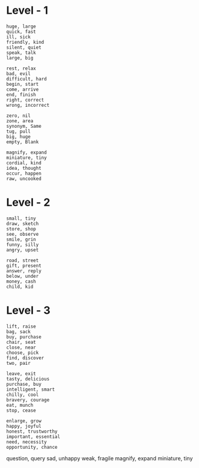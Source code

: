 # Level - 1

```
huge, large
quick, fast
ill, sick
friendly, kind
silent, quiet
speak, talk
large, big
```
  
```
rest, relax
bad, evil
difficult, hard
begin, start
come, arrive
end, finish
right, correct
wrong, incorrect
```

```
zero, nil
zone, area
synonym, Same
tug, pull
big, huge
empty, Blank
```

```
magnify, expand
miniature, tiny
cordial, kind
idea, thought
occur, happen
raw, uncooked
```



# Level - 2

```
small, tiny
draw, sketch
store, shop
see, observe
smile, grin
funny, silly
angry, upset
```

```
road, street
gift, present
answer, reply
below, under
money, cash
child, kid
```


# Level - 3

```
lift, raise
bag, sack
buy, purchase
chair, seat
close, near
choose, pick
find, discover
two, pair
```

```
leave, exit
tasty, delicious
purchase, buy
intelligent, smart
chilly, cool
bravery, courage
eat, munch
stop, cease
```

```
enlarge, grow
happy, joyful
honest, trustworthy
important, essential
need, necessity
opportunity, chance
```

question, query
sad, unhappy
weak, fragile
magnify, expand
miniature, tiny




